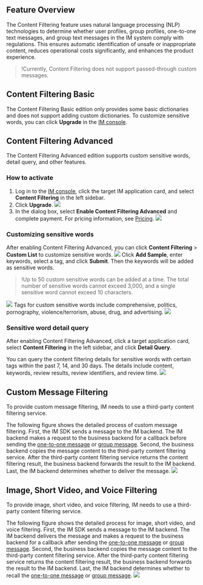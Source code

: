 
## Feature Overview

The Content Filtering feature uses natural language processing (NLP) technologies to determine whether user profiles, group profiles, one-to-one text messages, and group text messages in the IM system comply with regulations. This ensures automatic identification of unsafe or inappropriate content, reduces operational costs significantly, and enhances the product experience.
>!Currently, Content Filtering does not support passed-through custom messages.

## Content Filtering Basic
The Content Filtering Basic edition only provides some basic dictionaries and does not support adding custom dictionaries. To customize sensitive words, you can click **Upgrade** in the [IM console](https://console.cloud.tencent.com/im).


## Content Filtering Advanced
The Content Filtering Advanced edition supports custom sensitive words, detail query, and other features.

### How to activate
1. Log in to the [IM console](https://console.cloud.tencent.com/im), click the target IM application card, and select **Content Filtering** in the left sidebar.
2. Click **Upgrade**.
![](https://main.qcloudimg.com/raw/0a2bbd7680a1477fbdf58318c972b450.png)
3. In the dialog box, select **Enable Content Filtering Advanced** and complete payment. For pricing information, see [Pricing](https://intl.cloud.tencent.com/document/product/1047/34350#value-added-service-pricing).
![](https://main.qcloudimg.com/raw/63ece6919e74f17b2056d937dbf7e8ea.png)

### Customizing sensitive words
After enabling Content Filtering Advanced, you can click **Content Filtering** > **Custom List** to customize sensitive words.
![](https://main.qcloudimg.com/raw/b21d4c48b2539fc098b4830af4672b23.png)
Click **Add Sample**, enter keywords, select a tag, and click **Submit**. Then the keywords will be added as sensitive words.

>!Up to 50 custom sensitive words can be added at a time. The total number of sensitive words cannot exceed 3,000, and a single sensitive word cannot exceed 10 characters.

![](https://main.qcloudimg.com/raw/62fc1558e5a9e41a5e69a2e9ff03ceb7.png)
Tags for custom sensitive words include comprehensive, politics, pornography, violence/terrorism, abuse, drug, and advertising.
![](https://main.qcloudimg.com/raw/65c475f9c1652f8fe69fb2f24a684fe2.png)

### Sensitive word detail query
After enabling Content Filtering Advanced, click a target application card, select **Content Filtering** in the left sidebar, and click **Detail Query**.

You can query the content filtering details for sensitive words with certain tags within the past 7, 14, and 30 days. The details include content, keywords, review results, review identifiers, and review time.
![](https://main.qcloudimg.com/raw/9c4c4ddd73a36ef557023b8e36224850.png)


## Custom Message Filtering
To provide custom message filtering, IM needs to use a third-party content filtering service.

The following figure shows the detailed process of custom message filtering. First, the IM SDK sends a message to the IM backend. The IM backend makes a request to the business backend for a callback before sending the [one-to-one message](https://intl.cloud.tencent.com/document/product/1047/34364) or [group message](https://intl.cloud.tencent.com/document/product/1047/34374). Second, the business backend copies the message content to the third-party content filtering service. After the third-party content filtering service returns the content filtering result, the business backend forwards the result to the IM backend. Last, the IM backend determines whether to deliver the message.
![](https://main.qcloudimg.com/raw/34bdd4f7adcb4919c8ef8dc68930ecf2.png)

## Image, Short Video, and Voice Filtering
To provide image, short video, and voice filtering, IM needs to use a third-party content filtering service.

The following figure shows the detailed process for image, short video, and voice filtering. First, the IM SDK sends a message to the IM backend. The IM backend delivers the message and makes a request to the business backend for a callback after sending the [one-to-one message](https://intl.cloud.tencent.com/document/product/1047/34365) or [group message](https://intl.cloud.tencent.com/document/product/1047/34375). Second, the business backend copies the message content to the third-party content filtering service. After the third-party content filtering service returns the content filtering result, the business backend forwards the result to the IM backend. Last, the IM backend determines whether to recall the [one-to-one message](https://intl.cloud.tencent.com/document/product/1047/35015) or [group message](https://intl.cloud.tencent.com/document/product/1047/34965).
![](https://main.qcloudimg.com/raw/f934c972855307282bba88f77ddbaf47.png)
